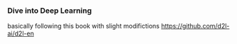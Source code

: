 ### Dive into Deep Learning

basically following this book with slight modifictions https://github.com/d2l-ai/d2l-en
